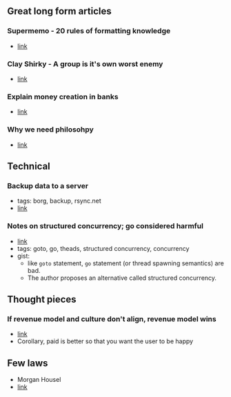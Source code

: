## Great long form articles

### Supermemo - 20 rules of formatting knowledge
- [link](super-memory.com/articles/20rules.htm)

### Clay Shirky - A group is it's own worst enemy
- [link](https://www.gwern.net/docs/technology/2005-shirky-agroupisitsownworstenemy.pdf)

### Explain money creation in banks
- [link](https://www.attejuvonen.fi/money-out-of-thin-air/)

### Why we need philosohpy
- [link](https://markmanson.net/why-we-all-need-philosophy)

## Technical

### Backup data to a server
- tags: borg, backup, rsync.net
- [link](https://magnusson.io/post/backups/)

### Notes on structured concurrency; go considered harmful
- [link](https://vorpus.org/blog/notes-on-structured-concurrency-or-go-statement-considered-harmful/)
- tags: goto, go, theads, structured concurrency, concurrency
- gist:
    - like `goto` statement, `go` statement (or thread spawning semantics) are bad.
    - The author proposes an alternative called structured concurrency.

## Thought pieces

### If revenue model and culture don't align, revenue model wins
- [link](https://somehowmanage.com/2020/09/20/revenue-model-not-culture-is-the-dominant-term/)
- Corollary, paid is better so that you want the user to be happy

## Few laws
- Morgan Housel
- [link](https://www.collaborativefund.com/blog/a-few-rules/)
